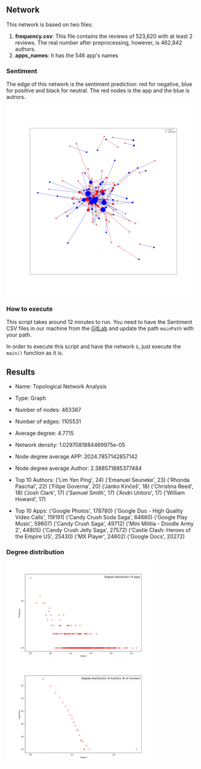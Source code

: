 ## Network 
This network is based on two files:
1. **frequency.csv**: This file contains the reviews of 523,620 with at least 2 reviews. The real number after preprocessing, however, is 462,842 authors.
2. **apps_names**: It has the 546 app's names

### Sentiment 
The edge of this network is the sentiment prediction: red for negative, blue for positive and black for neutral. The red nodes is the app and the blue is autrors.
<div>
<img src="TopologicalAnalysis_edges.jpg" width="700px"</img> 
</div>

### How to execute
This script takes around 12 minutes to run. You need to have the Sentiment CSV files in our machine from the [GitLab](https://gitlab.com/jaimedantas/datasets/-/tree/master/sentiment) and update the path `mainPath` with your path.

In order to execute this script and have the network `G`, just execute the `main()` function as it is.

## Results
- Name: Topological Network Analysis
- Type: Graph
- Number of nodes: 463387
- Number of edges: 1105531
- Average degree:   4.7715
- Network density: 1.0297081884469975e-05
- Node degree average APP: 2024.7857142857142
- Node degree average Author: 2.388571885377484

- Top 10 Authors:
('Lim Yen Ping', 24)
('Emanuel Seuneke', 23)
('Rhonda Paschal', 22)
('Filipe Governa', 20)
('Janko Kinčeš', 18)
('Christina Reed', 18)
('Josh Clark', 17)
('Samuel Smith', 17)
('Andri Untoro', 17)
('William Howard', 17)

- Top 10 Apps:
('Google Photos', 178780)
('Google Duo - High Quality Video Calls', 119191)
('Candy Crush Soda Saga', 64660)
('Google Play Music', 59607)
('Candy Crush Saga', 49712)
('Mini Militia - Doodle Army 2', 44805)
('Candy Crush Jelly Saga', 27572)
('Castle Clash: Heroes of the Empire US', 25430)
('MX Player', 24602)
('Google Docs', 20272)

### Degree distribution
<div>
<img src="degree/histogram_app.jpg" width="400px"</img> 
</div>
<div>
<img src="degree/histogram_author.jpg" width="400px"</img> 
</div>
